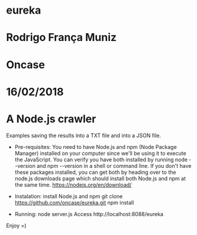 # eureka
# Rodrigo França Muniz
# Oncase
# 16/02/2018

# A Node.js crawler

Examples saving the results into a TXT file and into a JSON file.


- Pre-requisites:
 You need to have Node.js and npm (Node Package Manager) installed on your computer since we'll be using it to execute the JavaScript.
 You can verify you have both installed by running node --version and npm --version in a shell or command line.
 If you don't have these packages installed, you can get both by heading over to the node.js downloads page which should install both Node.js and npm at the same time.
 https://nodejs.org/en/download/


- Instalation:
 install Node.js and npm
 git clone https://github.com/oncase/eureka.git
 npm install


- Running:
 node server.js
 Access http://localhost:8088/eureka

 Enjoy
 =)
